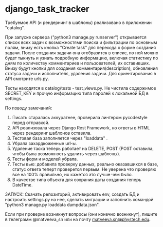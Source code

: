 # django_task_tracker

Требуемое API (и рендернинг в шаблоны) реализовано в приложении "catalog".

При запуске сервера ("python3 manage.py runserver") открывается список всех задач с возможностями поиска и фильтрации по основным полям, внизу есть кнопка "Create task" для перехода к форме создания задачи. После создания задачи она отобразится в списке, по ней можно будет тыкнуть и узнать подробную информацию, включая статистику по дням по количеству комментариев и пользователей, их оставивших. Внизу будут кнопки для создания комментария(description), обновления статуса задачи и исполнителя, удаления задачи.
Для ориентирования в API смотрите urls.py.

Тесты находятся в catalog/tests - test_views.py.
Не чистила содержимое SECRET_KEY и прочую информацию типа паролей к локальной БД в settings.

По поводу замечаний:
1. Писать старалась аккуратнее, проверила линтером pycodestyle перед отправкой. 
2. API реализовала через Django Rest Framework, но ответы в HTML через рендеринг шаблонов оставила.
3. Тестовая база заполняется через "loaddata" .
4. Убрала захардкоженные url-ы.
5. Удаление таска теперь работает на DELETE, POST (POST оставила, чтобы была возможность удалить через шаблоны).
6. Тесты форм и моделей убрала.
7. Тесты вью: добавила проверку данных, реально оказавшихся в базе, статус ответа теперт проверется первым. Не уверена что проверяю все на 100% правильно, но кажется это лучше чем было.
8. В качестве типа объекта для сохрания даты создания теперь DateTime.

ЗАПУСК:
Скачать репозиторий, активировать env, создать БД и настроить settings.py на нее, сделать миграции и заполнить командой "python3 manage.py loaddata dumpdata.json".

Если при проверке возникнут вопросы (они конечно возникнут), пишите в телеграмм @matveeva_sn или на почту matveeva.sn@phystech.edu. 

